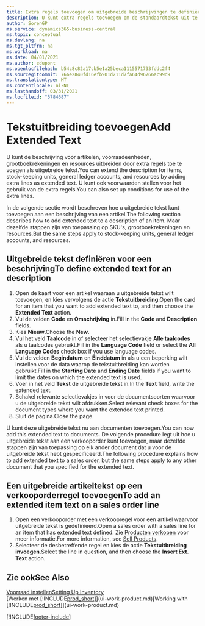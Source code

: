 ```yaml
---
title: Extra regels toevoegen om uitgebreide beschrijvingen te definiëren
description: U kunt extra regels toevoegen om de standaardtekst uit te breiden die een artikel, grootboekrekening en andere gegevens beschrijft.
author: SorenGP
ms.service: dynamics365-business-central
ms.topic: conceptual
ms.devlang: na
ms.tgt_pltfrm: na
ms.workload: na
ms.date: 04/01/2021
ms.author: edupont
ms.openlocfilehash: b54c8c82a17cb5e1a25beca1115571733fddc2f4
ms.sourcegitcommit: 766e2840fd16efb901d211d7fa64d96766ac99d9
ms.translationtype: HT
ms.contentlocale: nl-NL
ms.lasthandoff: 03/31/2021
ms.locfileid: "5784687"
---
```

# <a name="add-extended-text"></a><span data-ttu-id="7822e-103">Tekstuitbreiding toevoegen</span><span class="sxs-lookup"><span data-stu-id="7822e-103">Add Extended Text</span></span>

<span data-ttu-id="7822e-104">U kunt de beschrijving voor artikelen, voorraadeenheden, grootboekrekeningen en resources uitbreiden door extra regels toe te voegen als uitgebreide tekst.</span><span class="sxs-lookup"><span data-stu-id="7822e-104">You can extend the description for items, stock-keeping units, general ledger accounts, and resources by adding extra lines as extended text.</span></span> <span data-ttu-id="7822e-105">U kunt ook voorwaarden stellen voor het gebruik van de extra regels.</span><span class="sxs-lookup"><span data-stu-id="7822e-105">You can also set up conditions for use of the extra lines.</span></span>  

<span data-ttu-id="7822e-106">In de volgende sectie wordt beschreven hoe u uitgebreide tekst kunt toevoegen aan een beschrijving van een artikel.</span><span class="sxs-lookup"><span data-stu-id="7822e-106">The following section describes how to add extended text to a description of an item.</span></span> <span data-ttu-id="7822e-107">Maar dezelfde stappen zijn van toepassing op SKU's, grootboekrekeningen en resources.</span><span class="sxs-lookup"><span data-stu-id="7822e-107">But the same steps apply to stock-keeping units, general ledger accounts, and resources.</span></span>  

## <a name="to-define-extended-text-for-an-description"></a><span data-ttu-id="7822e-108">Uitgebreide tekst definiëren voor een beschrijving</span><span class="sxs-lookup"><span data-stu-id="7822e-108">To define extended text for an description</span></span>

1. <span data-ttu-id="7822e-109">Open de kaart voor een artikel waaraan u uitgebreide tekst wilt toevoegen, en kies vervolgens de actie **Tekstuitbreiding**.</span><span class="sxs-lookup"><span data-stu-id="7822e-109">Open the card for an item that you want to add extended text to, and then choose the **Extended Text** action.</span></span>
2. <span data-ttu-id="7822e-110">Vul de velden **Code** en **Omschrijving** in.</span><span class="sxs-lookup"><span data-stu-id="7822e-110">Fill in the **Code** and **Description** fields.</span></span>
3. <span data-ttu-id="7822e-111">Kies **Nieuw**.</span><span class="sxs-lookup"><span data-stu-id="7822e-111">Choose the **New**.</span></span>
4. <span data-ttu-id="7822e-112">Vul het veld **Taalcode** in of selecteer het selectievakje **Alle taalcodes** als u taalcodes gebruikt.</span><span class="sxs-lookup"><span data-stu-id="7822e-112">Fill in the **Language Code** field or select the **All Language Codes** check box if you use language codes.</span></span>
5. <span data-ttu-id="7822e-113">Vul de velden **Begindatum** en **Einddatum** in als u een beperking wilt instellen voor de data waarop de tekstuitbreiding kan worden gebruikt.</span><span class="sxs-lookup"><span data-stu-id="7822e-113">Fill in the **Starting Date** and **Ending Date** fields if you want to limit the dates on which the extended text is used.</span></span>
6. <span data-ttu-id="7822e-114">Voer in het veld **Tekst** de uitgebreide tekst in.</span><span class="sxs-lookup"><span data-stu-id="7822e-114">In the **Text** field, write the extended text.</span></span>
7. <span data-ttu-id="7822e-115">Schakel relevante selectievakjes in voor de documentsoorten waarvoor u de uitgebreide tekst wilt afdrukken.</span><span class="sxs-lookup"><span data-stu-id="7822e-115">Select relevant check boxes for the document types where you want the extended text printed.</span></span>
8. <span data-ttu-id="7822e-116">Sluit de pagina.</span><span class="sxs-lookup"><span data-stu-id="7822e-116">Close the page.</span></span>

<span data-ttu-id="7822e-117">U kunt deze uitgebreide tekst nu aan documenten toevoegen.</span><span class="sxs-lookup"><span data-stu-id="7822e-117">You can now add this extended text to documents.</span></span> <span data-ttu-id="7822e-118">De volgende procedure legt uit hoe u uitgebreide tekst aan een verkooporder kunt toevoegen, maar dezelfde stappen zijn van toepassing op elk ander document dat u voor de uitgebreide tekst hebt gespecificeerd.</span><span class="sxs-lookup"><span data-stu-id="7822e-118">The following procedure explains how to add extended text to a sales order, but the same steps apply to any other document that you specified for the extended text.</span></span>  

## <a name="to-add-an-extended-item-text-on-a-sales-order-line"></a><span data-ttu-id="7822e-119">Een uitgebreide artikeltekst op een verkooporderregel toevoegen</span><span class="sxs-lookup"><span data-stu-id="7822e-119">To add an extended item text on a sales order line</span></span>

1. <span data-ttu-id="7822e-120">Open een verkooporder met een verkoopregel voor een artikel waarvoor uitgebreide tekst is gedefinieerd.</span><span class="sxs-lookup"><span data-stu-id="7822e-120">Open a sales order with a sales line for an item that has extended text defined.</span></span> <span data-ttu-id="7822e-121">Zie [Producten verkopen](sales-how-sell-products.md) voor meer informatie.</span><span class="sxs-lookup"><span data-stu-id="7822e-121">For more information, see [Sell Products](sales-how-sell-products.md).</span></span>
2. <span data-ttu-id="7822e-122">Selecteer de desbetreffende regel en kies de actie **Tekstuitbreiding invoegen**.</span><span class="sxs-lookup"><span data-stu-id="7822e-122">Select the line in question, and then choose the **Insert Ext. Text** action.</span></span>

## <a name="see-also"></a><span data-ttu-id="7822e-123">Zie ook</span><span class="sxs-lookup"><span data-stu-id="7822e-123">See Also</span></span>

[<span data-ttu-id="7822e-124">Voorraad instellen</span><span class="sxs-lookup"><span data-stu-id="7822e-124">Setting Up Inventory</span></span>](inventory-setup-inventory.md)  
<span data-ttu-id="7822e-125">[Werken met [!INCLUDE[prod_short](includes/prod_short.md)]](ui-work-product.md)</span><span class="sxs-lookup"><span data-stu-id="7822e-125">[Working with [!INCLUDE[prod_short](includes/prod_short.md)]](ui-work-product.md)</span></span>


[!INCLUDE[footer-include](includes/footer-banner.md)]